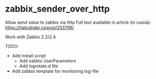 # zabbix_sender_over_http
Allow send value to zabbix via http
Full text available in article (in russia): https://habrahabr.ru/post/253799/

Work with Zabbix 2.2/2.4


TODO:
- Add install script
	- Add zabbix UserParameters
	- Add logrotate.d file
- Add zabbix template for monitoring log-file